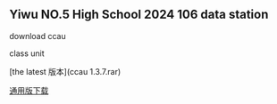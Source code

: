 ## Yiwu NO.5 High School 2024 106 data station

download ccau

class unit

[the latest 版本](ccau 1.3.7.rar)

[通用版下载](ccauty.html)







